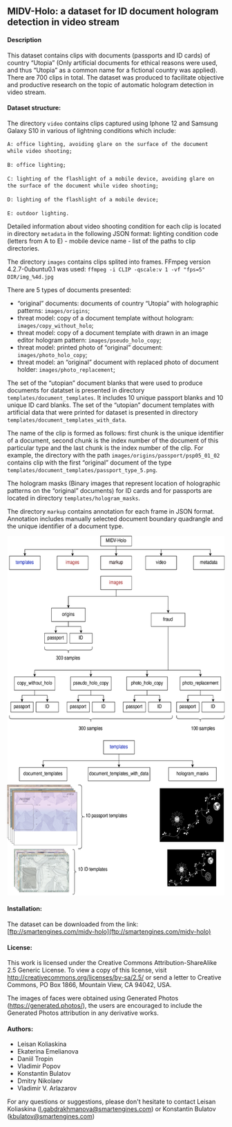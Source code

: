 ## MIDV-Holo: a dataset for ID document hologram detection in video stream

#### Description

This dataset contains clips with documents (passports and ID cards) of country “Utopia” (Only artificial documents for ethical reasons were used, and thus “Utopia” as a common name for a fictional country was applied). There are 700 clips in total. The dataset was produced to facilitate objective
and productive research on the topic of automatic hologram detection in video stream.

#### Dataset structure:

The directory `video` contains clips captured using Iphone 12 and Samsung Galaxy S10 in various of lightning conditions which include:

    A: office lighting, avoiding glare on the surface of the document while video shooting;

    B: office lighting;

    C: lighting of the flashlight of a mobile device, avoiding glare on the surface of the document while video shooting;

    D: lighting of the flashlight of a mobile device;

    E: outdoor lighting.

Detailed information about video shooting condition for each clip is located in directory `metadata` in the following JSON format: lighting condition code (letters from A to E) - mobile device name - list of the paths to clip directories.

The directory `images` contains clips splited into frames. FFmpeg version 4.2.7-0ubuntu0.1 was used: `ffmpeg -i CLIP -qscale:v 1 -vf "fps=5" DIR/img_%4d.jpg`

There are 5 types of documents presented:

* “original” documents: documents of country “Utopia” with holographic patterns: `images/origins`;
* threat model: copy of a document template without hologram: `images/copy_without_holo`;
* threat model: copy of a document template with drawn in an image editor hologram pattern: `images/pseudo_holo_copy`;
* threat model: printed photo of “original” document: `images/photo_holo_copy`;
* threat model: an “original” document with replaced photo of document holder: `images/photo_replacement`;

The set of the “utopian” document blanks that were used to produce documents for datatset is presented in directory `templates/document_templates`. It includes 10 unique passport blanks and 10 unique ID card blanks. The set of the “utopian” document templates with artificial data that were printed for dataset is presented in directory `templates/document_templates_with_data`.

The name of the clip is formed as follows: first chunk is the unique identifier of a document, second chunk is the index number of the document of this particular type and the last chunk is the index number of the clip. For example, the directory with the path `images/origins/passport/psp05_01_02` contains clip with the first “original” document of the type `templates/document_templates/passport_type_5.png`.

The hologram masks (Binary images that represent location of holographic patterns on the “original” documents) for ID cards and for passports are located in directory `templates/hologram_masks`.

The directory `markup` contains annotation for each frame in JSON format. Annotation includes manually selected document boundary quadrangle and the unique identifier of a document type. 

<img src="./dataset.png"  width="600" height="831">

#### Installation:

The dataset can be downloaded from the link: [ftp://smartengines.com/midv-holo](ftp://smartengines.com/midv-holo)

#### License:

This work is licensed under the Creative Commons Attribution-ShareAlike 2.5 Generic License. To view a copy of this license, visit http://creativecommons.org/licenses/by-sa/2.5/ or send a letter to Creative Commons, PO Box 1866, Mountain View, CA 94042, USA.

The images of faces were obtained using Generated Photos (https://generated.photos/), the users are encouraged to include the Generated Photos attribution in any derivative works.

#### Authors:

 - Leisan Koliaskina
 - Ekaterina Emelianova
 - Daniil Tropin
 - Vladimir Popov
 - Konstantin Bulatov
 - Dmitry Nikolaev
 - Vladimir V. Arlazarov

For any questions or suggestions, please don't hesitate to contact Leisan Koliaskina (l.gabdrakhmanova@smartengines.com) or Konstantin Bulatov (kbulatov@smartengines.com)
